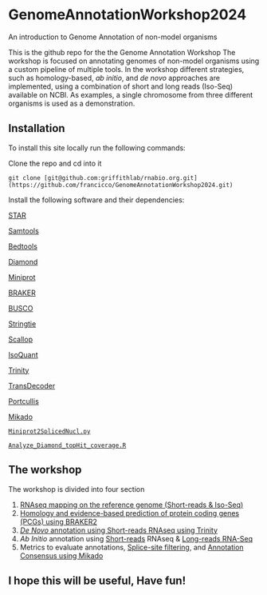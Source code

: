 # GenomeAnnotationWorkshop2024
An introduction to Genome Annotation of non-model organisms

This is the github repo for the the Genome Annotation Workshop The workshop is focused on annotating genomes of non-model organisms using a custom pipeline of multiple tools.
In the workshop different strategies, such as homology-based, *ab initio*, and *de novo* approaches are implemented, using a combination of short and long reads (Iso-Seq) available on NCBI.
As examples, a single chromosome from three different organisms is used as a demonstration.

## Installation
To install this site locally run the following commands:

Clone the repo and cd into it 
```
git clone [git@github.com:griffithlab/rnabio.org.git](https://github.com/francicco/GenomeAnnotationWorkshop2024.git)
```
Install the following software and their dependencies:

[STAR](https://github.com/alexdobin/STAR)

[Samtools](https://github.com/samtools/samtools)

[Bedtools](https://github.com/arq5x/bedtools2)

[Diamond](https://github.com/bbuchfink/diamond)

[Miniprot](https://github.com/lh3/miniprot)

[BRAKER](https://github.com/Gaius-Augustus/BRAKER)

[BUSCO](https://busco.ezlab.org/)

[Stringtie](https://ccb.jhu.edu/software/stringtie/)

[Scallop](https://github.com/Kingsford-Group/scallop)

[IsoQuant](https://github.com/ablab/IsoQuant)

[Trinity](https://github.com/trinityrnaseq/trinityrnaseq)

[TransDecoder](https://github.com/TransDecoder/TransDecoder)

[Portcullis](https://github.com/EI-CoreBioinformatics/portcullis)

[Mikado](https://mikado.readthedocs.io/en/stable/)

[`Miniprot2SplicedNucl.py`](https://github.com/francicco/GenomeAnnotationWorkshop2024/blob/main/Scripts/Miniprot2SplicedNucl.py)

[`Analyze_Diamond_topHit_coverage.R`](https://github.com/francicco/GenomeAnnotationWorkshop2024/blob/main/Scripts/Miniprot2SplicedNucl.py)

## The workshop
The workshop is divided into four section

1. [RNAseq mapping on the reference genome (Short-reads & Iso-Seq)](https://github.com/francicco/GenomeAnnotationWorkshop2024/blob/main/1.Mapping/1.MappingStap.md)
2. [Homology and evidence-based prediction of protein coding genes (PCGs) using BRAKER2](https://github.com/francicco/GenomeAnnotationWorkshop2024/blob/main/2.Prediction/BRAKER.md)
3. [*De Novo* annotation using Short-reads RNAseq using Trinity](https://github.com/francicco/GenomeAnnotationWorkshop2024/blob/main/3.DeNovoAnnotation/DeNovoTrinity.md)
4. *Ab Initio* annotation using [Short-reads](https://github.com/francicco/GenomeAnnotationWorkshop2024/blob/main/4.AbInitioAnnotation/ShortReadAnnotation.md) RNAseq & [Long-reads RNA-Seq](https://github.com/francicco/GenomeAnnotationWorkshop2024/blob/main/4.AbInitioAnnotation/LongReadAnnotation.md)
5. Metrics to evaluate annotations, [Splice-site filtering](https://github.com/francicco/GenomeAnnotationWorkshop2024/blob/main/5.SpliceJunctionFiltering/5.PortcullisRun.md), and [Annotation Consensus using Mikado](https://github.com/francicco/GenomeAnnotationWorkshop2024/blob/main/6.Consensus/ConsensusAnnotationMikado.md)

## I hope this will be useful, Have fun!
